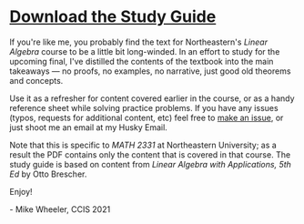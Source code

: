 # [Download the Study Guide](https://github.com/mikewheel/math-2331-study-guide/raw/master/math_2331_notes.pdf)

If you're like me, you probably find the text for Northeastern's *Linear Algebra* course to be a little bit long-winded. In an effort to study for the upcoming final, I've distilled the contents of the textbook into the main takeaways — no proofs, no examples, no narrative, just good old theorems and concepts.

Use it as a refresher for content covered earlier in the course, or as a handy reference sheet while solving practice problems. If you have any issues (typos, requests for additional content, etc) feel free to [make an issue](https://github.com/mikewheel/math-2331-study-guide/issues), or just shoot me an email at my Husky Email.

Note that this is specific to *MATH 2331* at Northeastern University; as a result the PDF contains only the content that is covered in that course. The study guide is based on content from *Linear Algebra with Applications, 5th Ed* by Otto Brescher.

Enjoy!

\- Mike Wheeler, CCIS 2021
